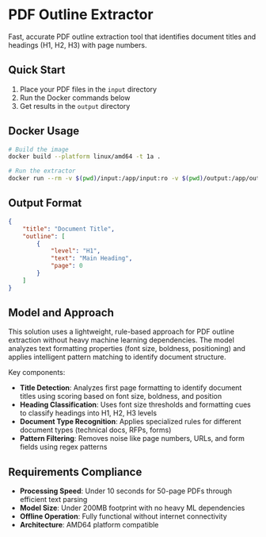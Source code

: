 # PDF Outline Extractor

Fast, accurate PDF outline extraction tool that identifies document titles and headings (H1, H2, H3) with page numbers.

## Quick Start

1. Place your PDF files in the `input` directory
2. Run the Docker commands below
3. Get results in the `output` directory

## Docker Usage

```bash
# Build the image
docker build --platform linux/amd64 -t 1a .

# Run the extractor
docker run --rm -v $(pwd)/input:/app/input:ro -v $(pwd)/output:/app/output --network none 1a
``` 

## Output Format

```json
{
    "title": "Document Title",
    "outline": [
        {
            "level": "H1",
            "text": "Main Heading",
            "page": 0
        }
    ]
}
```

## Model and Approach

This solution uses a lightweight, rule-based approach for PDF outline extraction without heavy machine learning dependencies. The model analyzes text formatting properties (font size, boldness, positioning) and applies intelligent pattern matching to identify document structure.

Key components:
- **Title Detection**: Analyzes first page formatting to identify document titles using scoring based on font size, boldness, and position
- **Heading Classification**: Uses font size thresholds and formatting cues to classify headings into H1, H2, H3 levels
- **Document Type Recognition**: Applies specialized rules for different document types (technical docs, RFPs, forms)
- **Pattern Filtering**: Removes noise like page numbers, URLs, and form fields using regex patterns

## Requirements Compliance

- **Processing Speed**: Under 10 seconds for 50-page PDFs through efficient text parsing
- **Model Size**: Under 200MB footprint with no heavy ML dependencies 
- **Offline Operation**: Fully functional without internet connectivity
- **Architecture**: AMD64 platform compatible
